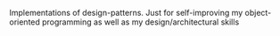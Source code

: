 Implementations of design-patterns. Just for self-improving my object-oriented programming
as well as my design/architectural skills

